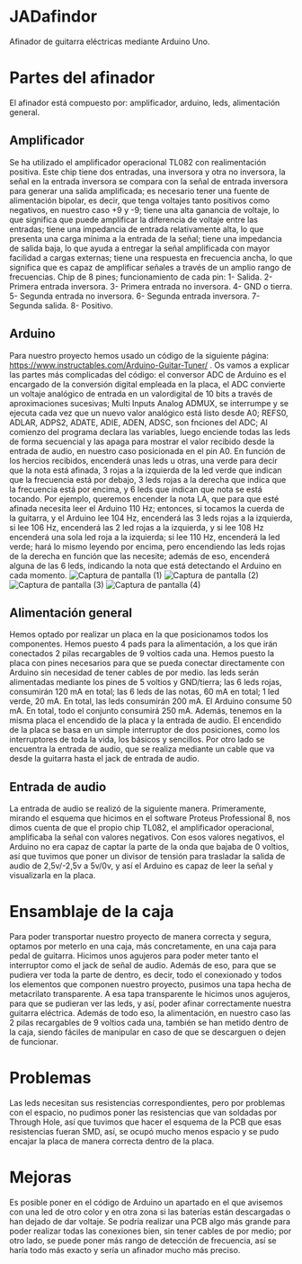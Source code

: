 # JADafindor
Afinador de guitarra eléctricas mediante Arduino Uno.
# Partes del afinador
El afinador está compuesto por: amplificador, arduino, leds, alimentación general.
## Amplificador
Se ha utilizado el amplificador operacional TL082 con realimentación positiva. Este chip tiene dos entradas, una inversora y otra no inversora, la señal en la entrada inversora se compara con la señal de entrada inversora para generar una salida amplificada; es necesario tener una fuente de alimentación bipolar, es decir, que tenga voltajes tanto positivos como negativos, en nuestro caso +9 y -9; tiene una alta ganancia de voltaje, lo que significa que puede amplificar la diferencia de voltaje entre las entradas; tiene una impedancia de entrada relativamente alta, lo que presenta una carga mínima a la entrada de la señal; tiene una impedancia de salida baja, lo que ayuda a entregar la señal amplificada con mayor facilidad a cargas externas; tiene una respuesta en frecuencia ancha, lo que significa que es capaz de amplificar señales a través de un amplio rango de frecuencias. Chip de 8 pines; funcionamiento de cada pin:
1- Salida.
2- Primera entrada inversora.
3- Primera entrada no inversora.
4- GND o tierra.
5- Segunda entrada no inversora.
6- Segunda entrada inversora.
7- Segunda salida.
8- Positivo.
## Arduino
Para nuestro proyecto hemos usado un código de la siguiente página: https://www.instructables.com/Arduino-Guitar-Tuner/ . Os vamos a explicar las partes más complicadas del código: el conversor ADC de Arduino es el encargado de la conversión digital empleada en la placa, el ADC convierte un voltaje analógico de entrada en un valordigital de 10 bits a través de aproximaciones sucesivas; Multi Inputs Analog ADMUX, se interrumpe y se ejecuta cada vez que un nuevo valor analógico está listo desde A0; REFS0, ADLAR, ADPS2, ADATE, ADIE, ADEN, ADSC, son fnciones del ADC; Al comienzo del programa declara las variables, luego enciende todas las leds de forma secuencial y las apaga para mostrar el valor recibido desde la entrada de audio, en nuestro caso posicionada en el pin A0. En función de los hercios recibidos, encenderá unas leds u otras, una verde para decir que la nota está afinada, 3 rojas a la izquierda de la led verde que indican que la frecuencia está por debajo, 3 leds rojas a la derecha que indica que la frecuencia está por encima, y 6 leds que indican que nota se está tocando. Por ejemplo, queremos encender la nota LA, que para que esté afinada necesita leer el Arduino 110 Hz; entonces, si tocamos la cuerda de la guitarra, y el Arduino lee 104 Hz, encenderá las 3 leds rojas a la izquierda, si lee 106 Hz, encenderá las 2 led rojas a la izquierda, y si lee 108 Hz encenderá una sola led roja a la izquierda; si lee 110 Hz, encenderá la led verde; hará lo mismo leyendo por encima, pero encendiendo las leds rojas de la derecha en función que las necesite; además de eso, encenderá alguna de las 6 leds, indicando la nota que está detectando el Arduino en cada momento.
![Captura de pantalla (1)](https://github.com/JADafinador/JADafindor/assets/158027588/2b20f31c-1de0-4d17-a95f-bccf801e0616)
![Captura de pantalla (2)](https://github.com/JADafinador/JADafindor/assets/158027588/113b9555-d6a3-4a7c-9810-3582287d2286)
![Captura de pantalla (3)](https://github.com/JADafinador/JADafindor/assets/158027588/98457675-6734-437d-9125-a9daf6b07afc)
![Captura de pantalla (4)](https://github.com/JADafinador/JADafindor/assets/158027588/2b2a17eb-cc73-4149-ade2-07e336f95430)
## Alimentación general
Hemos optado por realizar un placa en la que posicionamos todos los componentes. Hemos puesto 4 pads para la alimentación, a los que irán conectados 2 pilas recargables de 9 voltios cada una. Hemos puesto la placa con pines necesarios para que se pueda conectar directamente con Arduino sin necesidad de tener cables de por medio. las leds serán alimentadas mediante los pines de 5 voltios y GND/tierra; las 6 leds rojas, consumirán 120 mA en total; las 6 leds de las notas, 60 mA en total; 1 led verde, 20 mA. En total, las leds consumirán 200 mA. El Arduino consume 50 mA. En total, todo el conjunto consumirá 250 mA.
Además, tenemos en la misma placa el encendido de la placa y la entrada de audio. El encendido de la placa se basa en un simple interruptor de dos posiciones, como los interruptores de toda la vida, los básicos y sencillos. Por otro lado se encuentra la entrada de audio, que se realiza mediante un cable que va desde la guitarra hasta el jack de entrada de audio.
## Entrada de audio
La entrada de audio se realizó de la siguiente manera. Primeramente, mirando el esquema que hicimos en el software Proteus Professional 8, nos dimos cuenta de que el propio chip TL082, el amplificador operacional, amplificaba la señal con valores negativos. Con esos valores negativos, el Arduino no era capaz de captar la parte de la onda que bajaba de 0 voltios, así que tuvimos que poner un divisor de tensión para trasladar la salida de audio de 2,5v/-2,5v a 5v/0v, y así el Arduino es capaz de leer la señal y visualizarla en la placa.
# Ensamblaje de la caja
Para poder transportar nuestro proyecto de manera correcta y segura, optamos por meterlo en una caja, más concretamente, en una caja para pedal de guitarra. Hicimos unos agujeros para poder meter tanto el interruptor como el jack de señal de audio.  Además de eso, para que se pudiera ver toda la parte de dentro, es decir, todo el conexionado y todos los elementos que componen nuestro proyecto, pusimos una tapa hecha de metacrilato transparente. A esa tapa transparente le hicimos unos agujeros, para que se pudieran ver las leds, y así, poder afinar correctamente nuestra guitarra eléctrica.
Además de todo eso, la alimentación, en nuestro caso las 2 pilas recargables de 9 voltios cada una, también se han metido dentro de la caja, siendo fáciles de manipular en caso de que se descarguen o dejen de funcionar.
# Problemas
Las leds necesitan sus resistencias correspondientes, pero por problemas con el espacio, no pudimos poner las resistencias que van soldadas por Through Hole, así que tuvimos que hacer el esquema de la PCB que esas resistencias fueran SMD, así, se ocupó mucho menos espacio y se pudo encajar la placa de manera correcta dentro de la placa.
# Mejoras
Es posible poner en el código de Arduino un apartado en el que avisemos con una led de otro color y en otra zona si las baterías están descargadas o han dejado de dar voltaje.
Se podría realizar una PCB algo más grande para poder realizar todas las conexiones bien, sin tener cables de por medio; por otro lado, se puede poner más rango de detección de frecuencia, así se haría todo más exacto y sería un afinador mucho más preciso.
